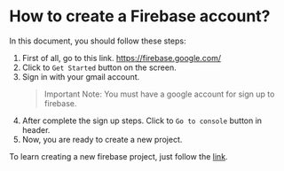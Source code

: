# How to create a Firebase account?

In this document, you should follow these steps:

1. First of all, go to this link. https://firebase.google.com/
2. Click to `Get Started` button on the screen.
3. Sign in with your gmail account. 
    > Important Note: You must have a google account for sign up to firebase.
4. After complete the sign up steps. Click to `Go to console` button in header.
5. Now, you are ready to create a new project. 

To learn creating a new firebase project, just follow the [link](../CreateProject/Readme.md).